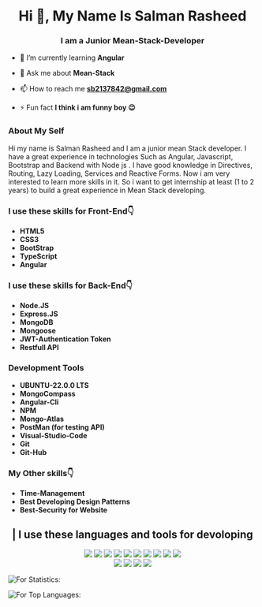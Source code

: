 <h1 align="center">Hi 👋, My Name Is Salman Rasheed</h1>
<h3 align="center">I am a Junior Mean-Stack-Developer</h3>


- 🌱 I’m currently learning **Angular**

- 💬 Ask me about **Mean-Stack**

- 📫 How to reach me **sb2137842@gmail.com**

- ⚡ Fun fact **I think i am funny boy 😉**

<h3>About My Self</h3>
<p>
Hi my name is Salman Rasheed and I am a junior mean Stack developer. I have a great experience in technologies Such as Angular, Javascript, Bootstrap and Backend with Node js . I have good knowledge in  Directives, Routing, Lazy Loading, Services and Reactive Forms. Now i am very interested to learn more skills in it. So i want to get internship at least (1 to 2 years) to build a great experience in Mean Stack developing.
</p>

<h3>I use these skills for Front-End👇</h3>

- **HTML5**
- **CSS3**
- **BootStrap**
- **TypeScript**
- **Angular**

<h3>I use these skills for Back-End👇</h3>

- **Node.JS**
- **Express.JS**
- **MongoDB**
- **Mongoose**
- **JWT-Authentication Token**
- **Restfull API**

<h3>Development Tools</h3>

- **UBUNTU-22.0.0 LTS**
- **MongoCompass**
- **Angular-Cli**
- **NPM**
- **Mongo-Atlas**
- **PostMan (for testing API)**
- **Visual-Studio-Code**
- **Git**
- **Git-Hub**

<h3>My Other skills👇</h3>

- **Time-Management**
- **Best Developing Design Patterns**
- **Best-Security for Website**

<h2 align="center">| I use these languages and tools for devoloping</h2>
 
<p align="center" ><img src="https://img.shields.io/badge/-HTML-e34f26?logo=html5&logoColor=fff"> <img src="https://img.shields.io/badge/-CSS-1572B6?logo=css3&logoColor=fff"> <img src="https://img.shields.io/badge/-JavaScript-F7DF1E?logo=javascript&logoColor=fff"> <img src="https://img.shields.io/badge/-BootStrap-7952B3?logo=bootstrap&logoColor=fff"> <img src="https://img.shields.io/badge/-Angular-DD0031?logo=angular&logoColor=fff"> <img src="https://img.shields.io/badge/-TypeScript-3178C6?logo=typescript&logoColor=fff"> <img src="https://img.shields.io/badge/-GitHub-181717?logo=github&logoColor=fff"> <img src="https://img.shields.io/badge/-Node.js-339933?logo=node.js&logoColor=fff"> <img src="https://img.shields.io/badge/-Express-000000?logo&ExpresslogoColor=fff"> <img src="https://img.shields.io/badge/-Visual%20Studio%20Code-007ACC?logo=Visual%20Studio%20Code&logoColor=fff"></br> <img src="https://img.shields.io/badge/-Ubuntu-E95420?logo=Ubuntu&logoColor=fff"> <img src="https://img.shields.io/badge/-Postman-FF6C37?logo=Postman&logoColor=fff"> <img src="https://img.shields.io/badge/-Vercel-000000?logo=Vercel&logoColor=fff"> <img src="https://img.shields.io/badge/-MongoDB-47A248?logo=MongoDB&logoColor=fff"></p> 

![For Statistics:](https://github-readme-stats.vercel.app/api?username=WebDevolper1122&count_private=true&show_icons=true&theme=radical)
 

![For Top Languages:](https://github-readme-stats.vercel.app/api/top-langs/?username=WebDevolper1122&show_icons=true&theme=radical)






